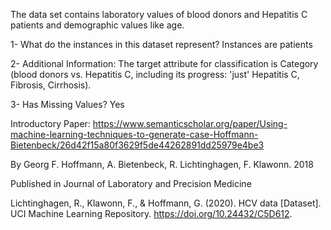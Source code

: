 The data set contains laboratory values of blood donors and Hepatitis C patients and demographic values like age.

1- What do the instances in this dataset represent? Instances are patients

2- Additional Information: The target attribute for classification is Category (blood donors vs. Hepatitis C, including its progress: 'just' Hepatitis C, Fibrosis, Cirrhosis). 

3- Has Missing Values? Yes 

Introductory Paper: https://www.semanticscholar.org/paper/Using-machine-learning-techniques-to-generate-case-Hoffmann-Bietenbeck/26d42f15a80f3629f5de44262891dd25979e4be3

By Georg F. Hoffmann, A. Bietenbeck, R. Lichtinghagen, F. Klawonn. 2018

Published in Journal of Laboratory and Precision Medicine


Lichtinghagen, R., Klawonn, F., & Hoffmann, G. (2020). HCV data [Dataset]. UCI Machine Learning Repository. https://doi.org/10.24432/C5D612.
